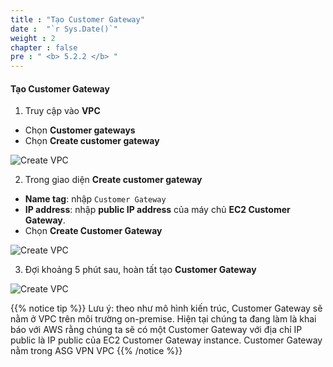 ```yaml
---
title : "Tạo Customer Gateway"
date :  "`r Sys.Date()`" 
weight : 2
chapter : false
pre : " <b> 5.2.2 </b> "
---
```


#### Tạo Customer Gateway

1. Truy cập vào **VPC**

- Chọn **Customer gateways**
- Chọn **Create customer gateway**

![Create VPC](/images/6-VPNSitetoSite/6.2-customgw/0001-customergw.png?featherlight=false&width=90pc)

2. Trong giao diện **Create customer gateway**

- **Name tag**: nhập `Customer Gateway`
- **IP address**: nhập **public IP address** của máy chủ **EC2 Customer Gateway**.
- Chọn **Create Customer Gateway**


![Create VPC](/images/6-VPNSitetoSite/6.2-customgw/0002-customergw.png?featherlight=false&width=90pc)

3. Đợi khoảng 5 phút sau, hoàn tất tạo **Customer Gateway**

![Create VPC](/images/6-VPNSitetoSite/6.2-customgw/0003-customergw.png?featherlight=false&width=90pc)

{{% notice tip %}}
Lưu ý: theo như mô hình kiến trúc, Customer Gateway sẽ nằm ở VPC trên môi trường on-premise. Hiện tại chúng ta đang làm là khai báo với AWS rằng chúng ta sẽ có một Customer Gateway với địa chỉ IP public là IP public của EC2 Customer Gateway instance. Customer Gateway nằm trong ASG VPN VPC
{{% /notice %}}

